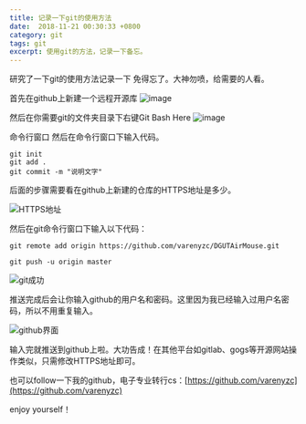 ```yaml
---
title: 记录一下git的使用方法
date:  2018-11-21 00:30:33 +0800
category: git
tags: git
excerpt: 使用git的方法，记录一下备忘。
---
```


研究了一下git的使用方法记录一下 免得忘了。大神勿喷，给需要的人看。


首先在github上新建一个远程开源库
![image](https://upload-images.jianshu.io/upload_images/13517457-8251c119329ef8ee.png?imageMogr2/auto-orient/strip%7CimageView2/2/w/1240)


然后在你需要git的文件夹目录下右键Git Bash Here
![image](https://upload-images.jianshu.io/upload_images/13517457-dc6c0c1d332c9720.png?imageMogr2/auto-orient/strip%7CimageView2/2/w/1240)


命令行窗口
然后在命令行窗口下输入代码。
```
git init
git add .
git commit -m "说明文字"
```
后面的步骤需要看在github上新建的仓库的HTTPS地址是多少。



![HTTPS地址](https://upload-images.jianshu.io/upload_images/13517457-9627a32d247749c9.png?imageMogr2/auto-orient/strip%7CimageView2/2/w/1240)

然后在git命令行窗口下输入以下代码：
```
git remote add origin https://github.com/varenyzc/DGUTAirMouse.git

git push -u origin master
```


![git成功](https://upload-images.jianshu.io/upload_images/13517457-c21f8a21b388f43e.png?imageMogr2/auto-orient/strip%7CimageView2/2/w/1240)

推送完成后会让你输入github的用户名和密码。这里因为我已经输入过用户名密码，所以不用重复输入。



![github界面](https://upload-images.jianshu.io/upload_images/13517457-ed53f2d99ba414a9.png?imageMogr2/auto-orient/strip%7CimageView2/2/w/1240)

输入完就推送到github上啦。大功告成！在其他平台如gitlab、gogs等开源网站操作类似，只需修改HTTPS地址即可。

也可以follow一下我的github，电子专业转行cs：[https://github.com/varenyzc](https://github.com/varenyzc)

enjoy yourself！


